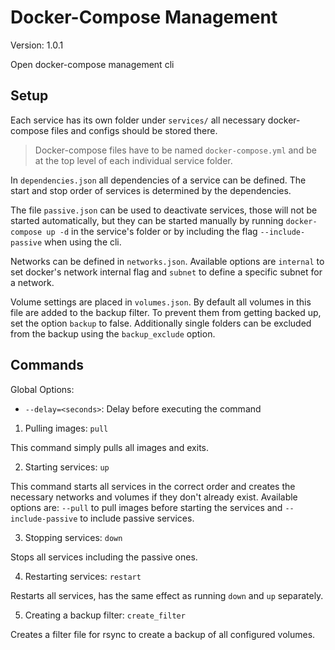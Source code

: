 # Docker-Compose Management

Version: 1.0.1

Open docker-compose management cli
## Setup

Each service has its own folder under `services/` all necessary docker-compose
files and configs should be stored there.

> Docker-compose files have to be named `docker-compose.yml` and be at the top
> level of each individual service folder.

In `dependencies.json` all dependencies of a service can be defined. The start and stop order of services is determined by the dependencies.

The file `passive.json` can be used to deactivate services, those will not be
started automatically, but they can be started manually by running
`docker-compose up -d` in the service's folder or by including the flag `--include-passive` when using the cli.

Networks can be defined in `networks.json`. Available options are `internal` to
set docker's network internal flag and `subnet` to define a specific subnet for
a network.

Volume settings are placed in `volumes.json`. By default all volumes in this
file are added to the backup filter. To prevent them from getting backed up, set
the option `backup` to false. Additionally single folders can be excluded from
the backup using the `backup_exclude` option.

## Commands

Global Options:

- `--delay=<seconds>`: Delay before executing the command

1. Pulling images: `pull`

This command simply pulls all images and exits.

2. Starting services: `up`

This command starts all services in the correct order and creates the necessary networks and volumes if they don't already exist.
Available options are: `--pull` to pull images before starting the services and `--include-passive` to include passive services.

3. Stopping services: `down`

Stops all services including the passive ones.
   
4. Restarting services: `restart`
   
Restarts all services, has the same effect as running `down` and `up` separately.

5. Creating a backup filter: `create_filter`

Creates a filter file for rsync to create a backup of all configured volumes.
